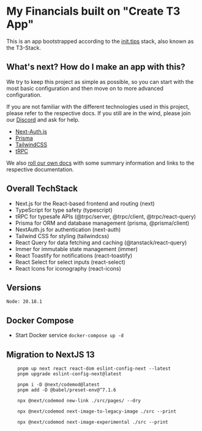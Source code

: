 # My Financials built on "Create T3 App"

This is an app bootstrapped according to the [init.tips](https://init.tips) stack, also known as the T3-Stack.

## What's next? How do I make an app with this?

We try to keep this project as simple as possible, so you can start with the most basic configuration and then move on to more advanced configuration.

If you are not familiar with the different technologies used in this project, please refer to the respective docs. If you still are in the wind, please join our [Discord](https://t3.gg/discord) and ask for help.

- [Next-Auth.js](https://next-auth.js.org)
- [Prisma](https://prisma.io)
- [TailwindCSS](https://tailwindcss.com)
- [tRPC](https://trpc.io)

We also [roll our own docs](https://beta.create.t3.gg) with some summary information and links to the respective documentation.

## Overall TechStack

- Next.js for the React-based frontend and routing (next)
- TypeScript for type safety (typescript)
- tRPC for typesafe APIs (@trpc/server, @trpc/client, @trpc/react-query)
- Prisma for ORM and database management (prisma, @prisma/client)
- NextAuth.js for authentication (next-auth)
- Tailwind CSS for styling (tailwindcss)
- React Query for data fetching and caching (@tanstack/react-query)
- Immer for immutable state management (immer)
- React Toastify for notifications (react-toastify)
- React Select for select inputs (react-select)
- React Icons for iconography (react-icons)

## Versions

`Node: 20.18.1 `

## Docker Compose

- Start Docker service
  `docker-compose up -d`

## Migration to NextJS 13

```
    pnpm up next react react-dom eslint-config-next --latest
    pnpm upgrade eslint-config-next@latest

    pnpm i -D @next/codemod@latest
    pnpm add -D @babel/preset-env@^7.1.6

    npx @next/codemod new-link ./src/pages/ --dry

    npx @next/codemod next-image-to-legacy-image ./src --print

    npx @next/codemod next-image-experimental ./src --print
```

